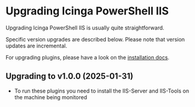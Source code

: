 # Upgrading Icinga PowerShell IIS

Upgrading Icinga PowerShell IIS is usually quite straightforward.

Specific version upgrades are described below. Please note that version updates are incremental.

For upgrading plugins, please have a look on the [installation docs](02-Installation.md).

## Upgrading to v1.0.0 (2025-01-31)

* To run these plugins you need to install the IIS-Server and IIS-Tools on the machine being monitored

